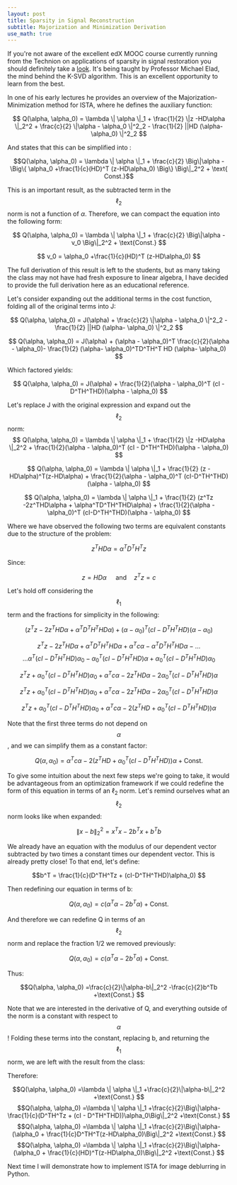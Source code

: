 ```yaml
---
layout: post
title: Sparsity in Signal Reconstruction
subtitle: Majorization and Minimization Derivation
use_math: true
---
```

<script type="text/javascript" async src="https://cdn.mathjax.org/mathjax/latest/MathJax.js?config=TeX-MML-AM_CHTML"> </script>

If you're not aware of the excellent edX MOOC course currently running from the Technion on applications of sparsity in signal restoration you should definitely take a [look](https://www.edx.org/course/sparse-representations-image-processing-israelx-236862-2x).  It's being taught by Professor Michael Elad, the mind behind the K-SVD algorithm.  This is an excellent opportunity to learn from the best.

In one of his early lectures he provides an overview of the Majorization-Minimization method for ISTA, where he defines the auxiliary function:

$$ Q(\alpha, \alpha_0) = \lambda \| \alpha \|_1 + \frac{1}{2} \|z -HD\alpha \|_2^2 + \frac{c}{2} \|\alpha - \alpha_0 \|^2_2 - \frac{1}{2} ||HD (\alpha- \alpha_0) \|^2_2   $$ 

And states that this can be simplified into :

$$Q(\alpha, \alpha_0)  = \lambda \| \alpha \|_1  + \frac{c}{2} \Big\|\alpha -  \Big\{ \alpha_0 +\frac{1}{c}(HD)^T (z-HD\alpha_0) \Big\} \Big\|_2^2 + \text{ Const.}$$

This is an important result, as the subtracted term in the $$\ell_2$$ norm is not a function of $\alpha$.  Therefore, we can compact the equation into the following form:

$$ Q(\alpha, \alpha_0)  = \lambda \| \alpha \|_1  + \frac{c}{2} \Big\|\alpha -  v_0  \Big\|_2^2 + \text{Const.} $$

$$ v_0 =    \alpha_0 +\frac{1}{c}(HD)^T (z-HD\alpha_0)  $$
 
The full derivation of this result is left to the students, but as many taking the class may not have had fresh exposure to linear algebra, I have decided to provide the full derivation here as an educational reference.

Let's consider expanding out the additional terms in the cost function, folding all of the original terms into J:

$$ Q(\alpha, \alpha_0) = J(\alpha) + \frac{c}{2} \|\alpha - \alpha_0 \|^2_2 - \frac{1}{2} ||HD (\alpha- \alpha_0) \|^2_2   $$ 

$$ Q(\alpha, \alpha_0) = J(\alpha) +  (\alpha - \alpha_0)^T \frac{c}{2}(\alpha - \alpha_0)- \frac{1}{2} (\alpha- \alpha_0)^TD^TH^T HD (\alpha- \alpha_0)   $$ 

Which factored yields:

$$ Q(\alpha, \alpha_0) = J(\alpha) +  \frac{1}{2}(\alpha - \alpha_0)^T (cI - D^TH^THD)(\alpha - \alpha_0) $$

Let's replace J with the original expression and expand out the $$\ell_2$$ norm:
$$ Q(\alpha, \alpha_0) = \lambda \| \alpha \|_1 + \frac{1}{2} \|z -HD\alpha \|_2^2 +  \frac{1}{2}(\alpha - \alpha_0)^T (cI - D^TH^THD)(\alpha - \alpha_0)  $$

$$ Q(\alpha, \alpha_0) = \lambda \| \alpha \|_1 + \frac{1}{2} 
(z -HD\alpha)^T(z-HD\alpha) +  
\frac{1}{2}(\alpha - \alpha_0)^T (cI-D^TH^THD)(\alpha - \alpha_0)  $$

$$ Q(\alpha, \alpha_0) = \lambda \| \alpha \|_1 + \frac{1}{2} 
(z^Tz -2z^THD\alpha + \alpha^TD^TH^THD\alpha) +
\frac{1}{2}(\alpha - \alpha_0)^T (cI-D^TH^THD)(\alpha - \alpha_0) $$

Where we have observed the following two terms are equivalent constants due to the structure of the problem:

$$
z^THD\alpha = \alpha^TD^TH^Tz
$$

Since:

$$
z=HD\alpha  \quad \textrm { and} \quad z^Tz = c
$$

Let's hold off considering the $$\ell_1$$ term and the fractions for simplicity in the following:

$$  
(z^Tz -2z^THD\alpha + \alpha^TD^TH^THD\alpha) +
(\alpha - \alpha_0)^T (cI-D^TH^THD)(\alpha - \alpha_0)  $$


$$  
z^Tz -2z^THD\alpha + \alpha^TD^TH^THD\alpha +
\alpha^Tc\alpha-
\alpha^TD^TH^THD\alpha -
\ldots$$
$$
\ldots \alpha^T(cI-D^TH^THD)\alpha_0-
\alpha_0^T(cI-D^TH^THD)\alpha+
\alpha_0^T(cI-D^TH^THD)\alpha_0 
  $$

$$  
z^Tz + \alpha_0^T(cI-D^TH^THD)\alpha_0 
+\alpha^Tc\alpha 
-2z^THD\alpha
-2\alpha^T_0(cI-D^TH^THD)\alpha$$

$$  
z^Tz + \alpha_0^T(cI-D^TH^THD)\alpha_0 
+\alpha^Tc\alpha 
-2z^THD\alpha
-2\alpha^T_0(cI-D^TH^THD)\alpha$$

$$  
z^Tz + \alpha_0^T(cI-D^TH^THD)\alpha_0 
+\alpha^Tc\alpha
-2(z^THD
+\alpha^T_0(cI-D^TH^THD))\alpha$$

Note that the first three terms do not depend on $$\alpha$$, and we can simplify them as a constant factor:

$$Q(\alpha, \alpha_0) =
\alpha^Tc\alpha
-2(z^THD
+\alpha^T_0(cI-D^TH^THD))\alpha
+\text{Const.}
$$

To give some intuition about the next few steps we're going to take, it would be advantageous from an optimization framework if we could redefine the form of this equation in terms of an $\ell_2$ norm.  Let's remind ourselves what an $$\ell_2$$ norm looks like when expanded:

$$\|x-b\|_2^2 = x^Tx - 2b^Tx +b^Tb
$$

We already have an equation with the modulus of our dependent vector subtracted by two times a constant times our dependent vector.  This is already pretty close!  To that end, let's define:

$$b^T = \frac{1}{c}(D^TH^Tz + (cI-D^TH^THD)\alpha_0)
$$

Then redefining our equation in terms of b:

$$Q(\alpha, \alpha_0) =c(
\alpha^T\alpha
-2b^T\alpha)
+\text{Const.}
$$

 And therefore we can redefine Q in terms of an $$\ell_2$$ norm and replace the fraction 1/2 we removed previously:

$$Q(\alpha, \alpha_0) =c(
\alpha^T\alpha
-2b^T\alpha)
+\text{Const.}
$$

Thus:

$$Q(\alpha, \alpha_0) =\frac{c}{2}\|\alpha-b\|_2^2
-\frac{c}{2}b^Tb
+\text{Const.}
$$

Note that we are interested in the derivative of Q, and everything outside of the norm is a constant with respect to $$\alpha$$!  Folding these terms into the constant, replacing b, and returning the $$\ell_1$$ norm, we are left with the result from the class:

Therefore:

$$Q(\alpha, \alpha_0) =\lambda \| \alpha \|_1 +\frac{c}{2}\|\alpha-b\|_2^2
+\text{Const.}
$$
$$Q(\alpha, \alpha_0) =\lambda \| \alpha \|_1 +\frac{c}{2}\Big\|\alpha-\frac{1}{c}(D^TH^Tz + (cI - D^TH^THD))\alpha_0\Big\|_2^2
+\text{Const.}
$$
$$Q(\alpha, \alpha_0) =\lambda \| \alpha \|_1 +\frac{c}{2}\Big\|\alpha-(\alpha_0 + \frac{1}{c}D^TH^T(z-HD\alpha_0)\Big\|_2^2
+\text{Const.}
$$
$$Q(\alpha, \alpha_0) =\lambda \| \alpha \|_1 +\frac{c}{2}\Big\|\alpha-(\alpha_0 + \frac{1}{c}(HD)^T(z-HD\alpha_0)\Big\|_2^2
+\text{Const.}
$$

Next time I will demonstrate how to implement ISTA for image deblurring in Python.
